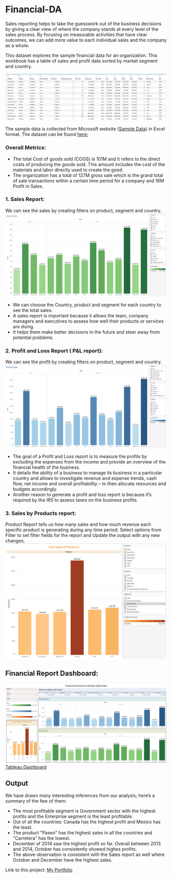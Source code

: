 # Financial-DA

Sales reporting helps to take the guesswork out of the business decisions by giving a clear view of where the company stands at every level of the sales process. By focusing on measurable activities that have clear outcomes, we can add more value to each individual sales and the company as a whole.

This dataset explores the sample financial data for an organization. This workbook has a table of sales and profit data sorted by market segment and country.

![text](/image/datafinancial.png)

The sample data is collected from Microsoft website ([Sample Data](https://docs.microsoft.com/en-us/power-bi/create-reports/sample-financial-download)) in Excel format.
The dataset can be found [here:](https://github.com/KiranPatel04/Financial-DA/blob/main/Financial%20Sample.xlsx)

### Overall Metrics:
* The total Cost of goods sold (COGS) is 101M and it refers to the direct costs of producing the goods sold. This amount includes the cost of the materials and labor directly used to create the good.
* The organization has a total of 127M gross sale which is the grand total of sale transactions within a certain time period for a company and 16M Profit in Sales.


### 1. Sales Report: 
We can see the sales by creating filters on product, segment and country.
![text](/image/sales.png)
* We can choose the Country, product and segment for each country to see the total sales.
* A sales report is important because it allows the team, company managers and executives to assess how well their products or services are doing. 
* It helps them make better decisions in the future and steer away from potential problems.

### 2. Profit and Loss Report ( P&L report): 
We can see the profit by creating filters on product, segment and country.
![text](/image/profit.png)
* The goal of a Profit and Loss report is to measure the profits by excluding the expenses from the income and provide an overview of the financial health of the business. 
* It details the ability of a business to manage its business in a particular country and allows  to investigate revenue and expense trends, cash flow, net income and overall profitability – to then allocate resources and budgets accordingly.
* Another reason to generate a profit and loss report is because it’s required by the IRS to assess taxes on the business profits.

### 3. Sales by Products report:
Product Report tells us how many sales and how much revenue each specific product is generating during any time period. Select options from Filter to set filter fields for the report and Update the output with any new changes.
![text](/image/products.png)

## Financial Report Dashboard:
![text](/image/dashboard.png)
[Tableau Dashboard](https://public.tableau.com/views/FinancialAnalysisonSampleSalesData/FinancialAnalysisonSampleSalesData?:language=en-US&:display_count=n&:origin=viz_share_link)

## Output
We have drawn many interesting inferences from our analysis; here’s a summary of the few of them:
* The most profitable segment is Government sector with the highest profits and the Enterprise segment is the least profitable.
* Out of all the countries: Canada has the highest profit and Mexico has the least.
* The product "Paseo" has the highest sales in all the countries and "Carretera" has the lowest.
* December of 2014 saw the highest profit so far. Overall between 2013 and 2014, October has consistently showed highes profits. 
* The above observation is consistent with the Sales report as well where October and December have the highest sales.

Link to this project:
[My Portfolio](https://kiranpatel04.github.io/Kiran_Portfolio-2/post/)
